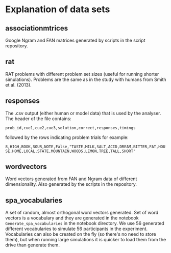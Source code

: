 # Explanation of data sets

## associationmtrices
Google Ngram and FAN matrices generated by scripts in the script repository.

## rat
RAT problems with different problem set sizes (useful for running shorter
simulations). Problems are the same as in the study with humans from Smith et
al. (2013).

## responses
The .csv output (either human or model data) that is used by the analyser. The
header of the file contains:

`prob_id,cue1,cue2,cue3,solution,correct,responses,timings`

followed by the rows indicating problem trials for example:

`8,HIGH,BOOK,SOUR,NOTE,False,"TASTE,MILK,SALT,ACID,DREAM,BITTER,FAT,HOUSE,HOME,LOCAL,STATE,MOUNTAIN,WOODS,LEMON,TREE,TALL,SHORT"`

## wordvectors
Word vectors generated from FAN and Ngram data of different dimensionality.
Also generated by the scripts in the repository.

## spa_vocabularies
A set of random, almost orthogonal word vectors generated. Set of word vectors
is a vocabulary and they are generated in the notebook
`Generate_spa_vocabularies` in the notebook directory. We use 56 generated different
vocabularies to simulate 56 participants in the experiment. Vocabularies can
also be created on the fly (so there's no need to store them), but when running
large simulations it is quicker to load them from the drive than generate them.
